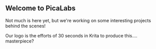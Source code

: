 ## Welcome to PicaLabs

Not much is here yet, but we're working on some interesting projects behind the scenes!

Our logo is the efforts of 30 seconds in Krita to produce this.... masterpiece?